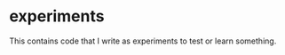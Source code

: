 experiments
===========

 This contains code that I write as experiments to test or learn something.
 
